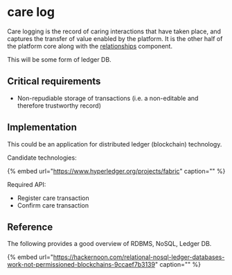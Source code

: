 # care log

Care logging is the record of caring interactions that have taken place, and captures the transfer of value enabled by the platform. It is the other half of the platform core along with the [relationships](../relationships-subsystem/relationship-component.md) component.

This will be some form of ledger DB.

## Critical requirements

* Non-repudiable storage of transactions \(i.e. a non-editable and therefore trustworthy record\)

## Implementation

This could be an application for distributed ledger \(blockchain\) technology.

Candidate technologies:

{% embed url="https://www.hyperledger.org/projects/fabric" caption="" %}

Required API:

* Register care transaction
* Confirm care transaction

## Reference

The following provides a good overview of RDBMS, NoSQL, Ledger DB.

{% embed url="https://hackernoon.com/relational-nosql-ledger-databases-work-not-permissioned-blockchains-9ccaef7b3139" caption="" %}

